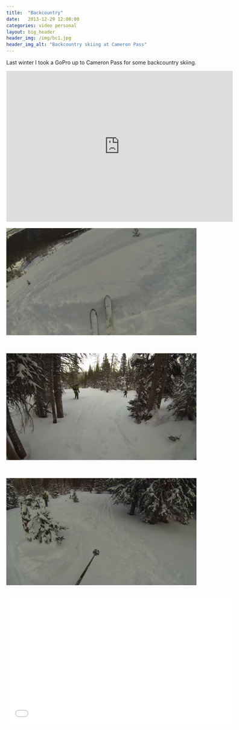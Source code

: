 ```yaml
---
title:  "Backcountry"
date:   2013-12-29 12:00:00
categories: video personal
layout: big_header
header_img: /img/bc1.jpg
header_img_alt: "Backcountry skiing at Cameron Pass"
---
```


Last winter I took a GoPro up to Cameron Pass for some backcountry skiing.

<iframe src="https://www.google.com/maps/embed?pb=!1m18!1m12!1m3!1d11247.152505355358!2d-105.89251279999995!3d40.520815249999984!2m3!1f0!2f0!3f0!3m2!1i1024!2i768!4f13.1!3m3!1m2!1s0x8769a23bedffbd5b%3A0x18c52adb90ca8938!2sCameron+Pass%2C+Routt+National+Forest%2C+Colorado+80480!5e1!3m2!1sen!2sus!4v1410626762864" width="600" height="400" frameborder="0" style="border:0"></iframe>

<br />

![Backcountry skiing](/img/bc2.jpg)

<br />

![Backcountry skiing](/img/bc3.jpg)

<br />

![Backcountry skiing](/img/bc4.jpg)

<br />

<iframe src="//player.vimeo.com/video/56522336" width="600" height="337" frameborder="0" webkitallowfullscreen mozallowfullscreen allowfullscreen></iframe>